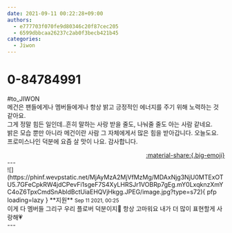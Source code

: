```yaml
---
date: 2021-09-11 00:22:28+09:00
authors:
  - e777703f070fe9d80346c20f87cec205
  - 6599dbbcaa26237c2ab0f3becb421b45
categories:
  - Jiwon
---
```


# 0-84784991

<div class="post-container" markdown="1">
<div class="content-container md-sidebar__scrollwrap" markdown="1">

\#to_JIWON<br>메건은 팬들에게나 멤버들에게나 항상 밝고 긍정적인 에너지를 주기 위해 노력하는 것 같아요.<br>그게 정말 힘든 일인데..흔히 말하는 사랑 받을 줄도, 나눠줄 줄도 아는 사람 같네요.<br>밝은 모습 뿐만 아니라 메건이란 사람 그 자체에게서 많은 힘을 받아갑니다. 오늘도요.<br>프로미스나인 덕분에 요즘 살 맛이 나요. 감사합니다.

</div>
</div>

<div style="text-align: right;" markdown="1">
<a href="https://weverse.io/fromis9/fanpost/0-84784991" style="text-align: right;">:material-share:{.big-emoji}</a>
</div>
---

<div class="comments-container md-sidebar__scrollwrap" markdown="1">
<div class="comment" markdown="1">
<div class='id-container' markdown="1">
![](https://phinf.wevpstatic.net/MjAyMzA2MjVfMzMg/MDAxNjg3NjU0MTExOTU5.7GFeCpkRW4jdCPevFi1sgeF7S4XyLHRSJr1VOBRp7gEg.mY0LxqknzXmYC4oZ6TpxCmdSnAbldBctUiaEHQVjHkgg.JPEG/image.jpg?type=s72){ pfp loading=lazy }
**<span class="artist">지원</span>** <small>Sep 11 2021, 00:25</small><br>
</div>
<div class='comment-body' markdown="1">
이게 다 멤버들 그리구 우리 플로버 덕분이지🥰 항상 고마워요 내가 더 많이 표현할게 사랑해💗
</div>
</div>
</div>
---
